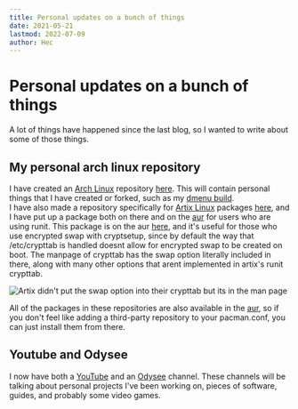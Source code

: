 ```yaml
---
title: Personal updates on a bunch of things
date: 2021-05-21
lastmod: 2022-07-09
author: Hec
---
```


# Personal updates on a bunch of things

A lot of things have happened since the last blog, so I wanted to write about some of those things.

## My personal arch linux repository

I have created an [Arch Linux](https://archlinux.org) repository [here](https://github.com/hecknt/hec-arch-repository). This will contain personal things that I have created or forked, such as my [dmenu build](https://github.com/hecknt/dmenu).  
I have also made a repository specifically for [Artix Linux](https://artixlinux.org) packages [here](https://github.com/hecknt/hec-artix-repository), and I have put up a package both on there and on the [aur](https://aur.archlinux.org) for users who are using runit. This package is on the aur [here](https://aur.archlinux.org/packages/cryptsetup-void-runit), and it's useful for those who use encrypted swap with cryptsetup, since by default the way that /etc/crypttab is handled doesnt allow for encrypted swap to be created on boot. The manpage of crypttab has the swap option literally included in there, along with many other options that arent implemented in artix's runit crypttab.

![](./img/crypttab-swap.png "Artix didn't put the swap option into their crypttab but its in the man page")

All of the packages in these repositories are also available in the [aur](https://aur.archlinux.org), so if you don't feel like adding a third-party repository to your pacman.conf, you can just install them from there.

## Youtube and Odysee

I now have both a [YouTube](https://www.youtube.com/channel/UC1KoQ6A0yq7NMFwQf1qMobQ) and an [Odysee](https://odysee.com/$/invite/@Hec_:6) channel. These channels will be talking about personal projects I've been working on, pieces of software, guides, and probably some video games.
